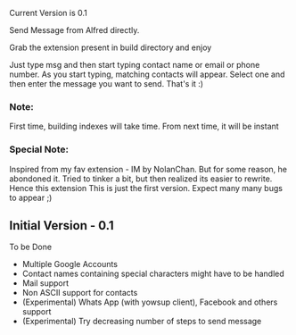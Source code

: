 Current Version is 0.1

Send Message from Alfred directly.

Grab the extension present in build directory and enjoy

Just type msg and then start typing contact name or email or phone number. As you start typing, matching contacts will appear. Select one and then enter the message you want to send. That's it :)

### Note:
First time, building indexes will take time. From next time, it will be instant

### Special Note:
Inspired from my fav extension - IM by NolanChan. But for some reason, he abondoned it. Tried to tinker a bit, but then realized its easier to rewrite. Hence this extension
This is just the first version. Expect many many bugs to appear ;)

## Initial Version - 0.1
To be Done
* Multiple Google Accounts
* Contact names containing special characters might have to be handled
* Mail support
* Non ASCII support for contacts
* (Experimental) Whats App (with yowsup client), Facebook and others support
* (Experimental) Try decreasing number of steps to send message

